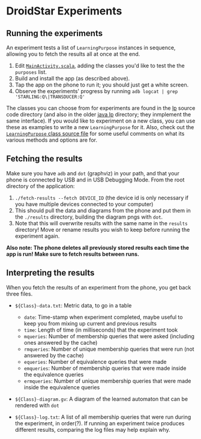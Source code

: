 # DroidStar Experiments #

## Running the experiments ##

An experiment tests a list of `LearningPurpose` instances in sequence,
allowing you to fetch the results all at once at the end.

1. Edit [`MainActivity.scala`][1], adding the classes you'd like to
   test the the `purposes` list.
2. Build and install the app (as described above).
3. Tap the app on the phone to run it; you should just get a white
   screen.
4. Observe the experiments' progress by running `adb logcat | grep
   'STARLING:Q\|TRANSDUCER:Q'`

The classes you can choose from for experiments are found in the
[lp][2] source code directory (and also in the older [java lp][3]
directory; they inmplement the same interface).  If you would like to
experiment on a new class, you can use these as examples to write a
new `LearningPurpose` for it.  Also, check out the [`LearningPurpose`
class source file][4] for some useful comments on what its various
methods and options are for.


## Fetching the results ##

Make sure you have `adb` and `dot` (graphviz) in your path, and that
your phone is connected by USB and in USB Debugging Mode.  From the
root directory of the application:

1. `./fetch-results --fetch DEVICE_ID` (the device id is only
   necessary if you have multiple devices connected to your computer)
2. This should pull the data and diagrams from the phone and put them
   in the `./results` directory, building the diagram pngs with `dot`.
3. Note that this will overwrite results with the same name in the
   `results` directory!  Move or rename results you wish to keep
   before running the experiment again.

**Also note: The phone deletes all previously stored results each time
the app is run!  Make sure to fetch results between runs.**


## Interpreting the results ##

When you fetch the results of an experiment from the phone, you get
back three files.

- `${Class}-data.txt`: Metric data, to go in a table
    - `date`: Time-stamp when experiment completed, maybe useful to
      keep you from mixing up current and previous results
    - `time`: Length of time (in milliseconds) that the experiment
      took
    - `mqueries`: Number of membership queries that were asked
      (including ones answered by the cache)
    - `rmqueries`: Number of unique membership queries that were run
      (not answered by the cache)
    - `equeries`: Number of equivalence queries that were made
    - `emqueries`: Number of membership queries that were made
      inside the equivalence queries
    - `ermqueries`: Number of unique membership queries that were made
      inside the equivalence queries
      
- `${Class}-diagram.gv`: A diagram of the learned automaton that can
  be rendered with `dot`
  
- `${Class}-log.txt`: A list of all membership queries that were run
  during the experiment, in order(?).  If running an experiment twice
  produces different results, comparing the log files may help explain
  why.


[1]: https://github.com/cuplv/droidstar-experiments/tree/master/src/main/scala/edu/colorado/plv/droidstar/experiments/MainActivity.scala
[2]: https://github.com/cuplv/droidstar-experiments/tree/master/src/main/scala/edu/colorado/plv/droidstar/experiments/lp
[3]: https://github.com/cuplv/droidstar-experiments/tree/master/src/main/java/edu/colorado/plv/droidstar/experiments/lp
[4]: https://github.com/cuplv/droidstar/tree/master/src/main/java/edu/colorado/plv/droidstar/LearningPurpose.java
